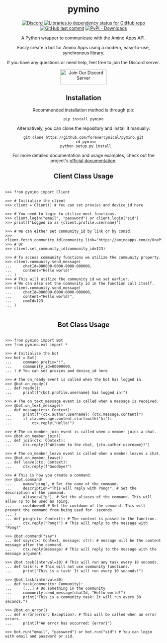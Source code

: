 
<div align="center">
  <h1>pymino</h1>
  
  [![Discord](https://img.shields.io/discord/926853226152755280?color=blueviolet&label=discord%20server)](https://discord.gg/JMJpzpsMNJ)
  [![Libraries.io dependency status for GitHub repo](https://img.shields.io/librariesio/github/forevercynical/pymino?color=blueviolet)](https://libraries.io/github/forevercynical/pymino)
  [![GitHub last commit](https://img.shields.io/github/last-commit/forevercynical/pymino?label=last%20updated&color=blueviolet)](https://github.com/forevercynical/pymino/commits/main)
  [![PyPI - Downloads](https://img.shields.io/pypi/dw/pymino?color=blueviolet)](https://pypi.org/project/pymino/)
  
  <p>A Python wrapper to communicate with the Amino Apps API.</p>
  <p>Easily create a bot for Amino Apps using a modern, easy-to-use, synchronous library.</p>
  
  <p>If you have any questions or need help, feel free to join the Discord server.</p>
  
  <a href="https://discord.gg/JMJpzpsMNJ">
    <img src="https://cdn.discordapp.com/attachments/965797874791223317/1081754594977267833/discord-button.png" alt="Join Our Discord Server" width="150" height="50">
  </a>
  
  <h2>Installation</h2>
  
  <p>Recommended installation method is through pip:</p>
  
  <pre><code>pip install pymino</code></pre>
  
  <p>Alternatively, you can clone the repository and install it manually:</p>
  
  <pre><code>git clone https://github.com/forevercynical/pymino.git
  cd pymino
  python setup.py install</code></pre>
  
  <p>For more detailed documentation and usage examples, check out the project's <a href="https://pymino.info/index.html">official documentation</a>.</p>
</div>

<div>
  <h2 align="center">Client Class Usage</h2>

  <pre><code class="language-python">
>>> from pymino import Client

>>> # Initialize the client
>>> client = Client() # You can set proxies and device_id here

>>> # You need to login to utilize most functions.
>>> client.login("email", "password") or client.login("sid")
>>> print(f"Logged in as {client.profile.username}")

>>> # We can either set community_id by link or by comId.
>>> client.fetch_community_id(community_link="https://aminoapps.com/c/OnePiece")
>>> # Or
>>> client.set_community_id(community_id=123)

>>> # To access community functions we utilize the community property.
>>> client.community.send_message(
...     chatId=000000-0000-0000-000000,
...     content="Hello world!"
... )
>>> # This will utilize the community id we set earlier.
>>> # We can also set the community id in the function call itself.
>>> client.community.send_message(
...     chatId=000000-0000-0000-000000,
...     content="Hello world!",
...     comId=123
... )
  </code></pre>
</div>



<div>
  <h2 align="center">Bot Class Usage</h2>

  <pre><code class="language-python">
>>> from pymino import Bot
>>> from pymino.ext import *

>>> # Initialize the bot
>>> bot = Bot(
...     command_prefix="!",
...     community_id=00000000,
... ) # You can set proxies and device_id here

>>> # The on_ready event is called when the bot has logged in.
>>> @bot.on_ready()
... def ready():
...     print(f"{bot.profile.username} has logged in!")

>>> # The on_text_message event is called when a message is received.
>>> @bot.on_text_message()
... def message(ctx: Context):
...     print(f"{ctx.author.username}: {ctx.message.content}")
...     if ctx.message.content.startswith("hi"):
...         ctx.reply("Hello!")

>>> # The on_member_join event is called when a member joins a chat.
>>> @bot.on_member_join()
... def join(ctx: Context):
...     ctx.reply(f"Welcome to the chat, {ctx.author.username}!")

>>> # The on_member_leave event is called when a member leaves a chat.
>>> @bot.on_member_leave()
... def leave(ctx: Context):
...     ctx.reply(f"Goodbye!")

>>> # This is how you create a command.
>>> @bot.command(
...     name="ping", # Set the name of the command.
...     description="This will reply with Pong!", # Set the description of the command.
...     aliases=["p"], # Set the aliases of the command. This will allow !p to be used as !ping.
...     cooldown=0 # Set the cooldown of the command. This will prevent the command from being used for <cooldown> seconds.
... )
... def ping(ctx: Context): # The context is passed to the function.
...     ctx.reply("Pong!") # This will reply to the message with "Pong!"

>>> @bot.command("say")
... def say(ctx: Context, message: str): # message will be the content message after the command.
...     ctx.reply(message) # This will reply to the message with the message argument.

>>> @bot.task(interval=10) # This will run any task every 10 seconds.
... def task(): # This will not use community functions.
...     print("This is a task! It will run every 10 seconds!")

>>> @bot.task(interval=30)
... def task(community: Community):
...     [...] # Do something in the community
...     community.send_message(chatId, "Hello world!")
...     print("This is a community task! It will run every 30 seconds.")

>>> @bot.on_error()
... def error(error: Exception): # This will be called when an error occurs.
...     print(f"An error has occurred: {error}")

>>> bot.run("email", "password") or bot.run("sid") # You can login with email and password or sid.
  </code></pre>
</div>
